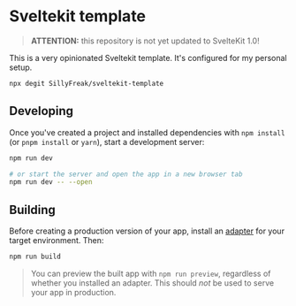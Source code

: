 # Sveltekit template

> **ATTENTION:** this repository is not yet updated to SvelteKit 1.0!

This is a very opinionated Sveltekit template. It's configured for my personal setup.

```bash
npx degit SillyFreak/sveltekit-template
```

## Developing

Once you've created a project and installed dependencies with `npm install` (or `pnpm install` or `yarn`), start a development server:

```bash
npm run dev

# or start the server and open the app in a new browser tab
npm run dev -- --open
```

## Building

Before creating a production version of your app, install an [adapter](https://kit.svelte.dev/docs#adapters) for your target environment. Then:

```bash
npm run build
```

> You can preview the built app with `npm run preview`, regardless of whether you installed an adapter. This should _not_ be used to serve your app in production.
